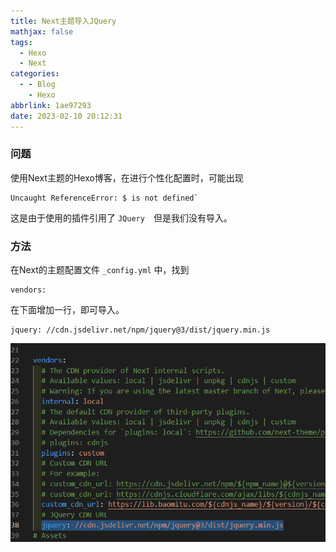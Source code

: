 ```yaml
---
title: Next主题导入JQuery
mathjax: false
tags:
  - Hexo
  - Next
categories:
  - - Blog
    - Hexo
abbrlink: 1ae97293
date: 2023-02-10 20:12:31
---
```


### 问题

使用Next主题的Hexo博客，在进行个性化配置时，可能出现

```stylus
Uncaught ReferenceError: $ is not defined`
```

这是由于使用的插件引用了 `JQuery`　但是我们没有导入。

<!--more-->

### 方法

在Next的主题配置文件 `_config.yml` 中，找到

```stylus
vendors:
```

在下面增加一行，即可导入。

```stylus
jquery: //cdn.jsdelivr.net/npm/jquery@3/dist/jquery.min.js
```

![image-20230210201839159](Next主题导入JQuery/image-20230210201839159.png)